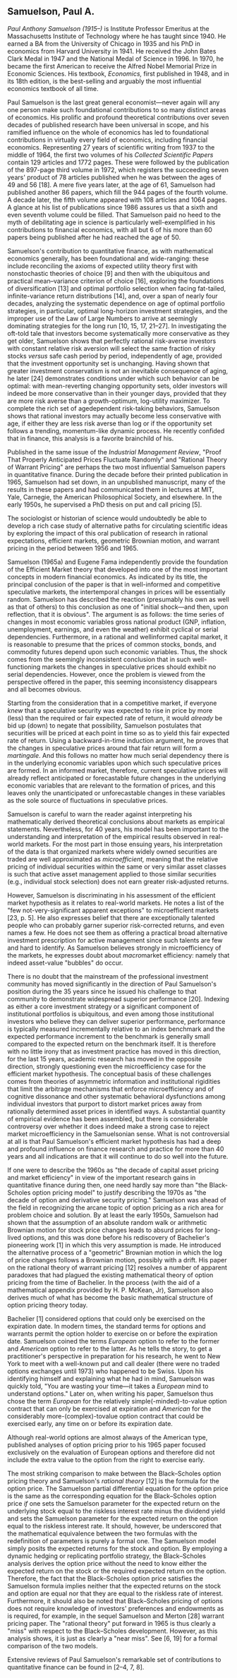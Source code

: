 ## **Samuelson, Paul A.**

*Paul Anthony Samuelson (1915–)* is Institute Professor Emeritus at the Massachusetts Institute of Technology where he has taught since 1940. He earned a BA from the University of Chicago in 1935 and his PhD in economics from Harvard University in 1941. He received the John Bates Clark Medal in 1947 and the National Medal of Science in 1996. In 1970, he became the first American to receive the Alfred Nobel Memorial Prize in Economic Sciences. His textbook, *Economics,* first published in 1948, and in its 18th edition, is the best-selling and arguably the most influential economics textbook of all time.

Paul Samuelson is the last great general economist—never again will any one person make such foundational contributions to so many distinct areas of economics. His prolific and profound theoretical contributions over seven decades of published research have been universal in scope, and his ramified influence on the whole of economics has led to foundational contributions in virtually every field of economics, including financial economics. Representing 27 years of scientific writing from 1937 to the middle of 1964, the first two volumes of his *Collected Scientific Papers* contain 129 articles and 1772 pages. These were followed by the publication of the 897-page third volume in 1972, which registers the succeeding seven years' product of 78 articles published when he was between the ages of 49 and 56 [18]. A mere five years later, at the age of 61, Samuelson had published another 86 papers, which fill the 944 pages of the fourth volume. A decade later, the fifth volume appeared with 108 articles and 1064 pages. A glance at his list of publications since 1986 assures us that a sixth and even seventh volume could be filled. That Samuelson paid no heed to the myth of debilitating age in science is particularly well-exemplified in his contributions to financial economics, with all but 6 of his more than 60 papers being published after he had reached the age of 50.

Samuelson's contribution to quantitative finance, as with mathematical economics generally, has been foundational and wide-ranging: these include reconciling the axioms of expected utility theory first with nonstochastic theories of choice [9] and then with the ubiquitous and practical mean–variance criterion of choice [16], exploring the foundations of diversification [13] and optimal portfolio selection when facing fat-tailed, infinite-variance return distributions [14], and, over a span of nearly four decades, analyzing the systematic dependence on age of optimal portfolio strategies, in particular, optimal long-horizon investment strategies, and the improper use of the Law of Large Numbers to arrive at seemingly dominating strategies for the long run [10, 15, 17, 21–27]. In investigating the oft-told tale that investors become systematically more conservative as they get older, Samuelson shows that perfectly rational risk-averse investors with constant relative risk aversion will select the same fraction of risky stocks *versus* safe cash period by period, independently of age, provided that the investment opportunity set is unchanging. Having shown that greater investment conservatism is not an inevitable consequence of aging, he later [24] demonstrates conditions under which such behavior can be optimal: with mean-reverting changing opportunity sets, older investors will indeed be more conservative than in their younger days, provided that they are more risk averse than a growth-optimum, log-utility maximizer. To complete the rich set of agedependent risk-taking behaviors, Samuelson shows that rational investors may actually become less conservative with age, if either they are less risk averse than log or if the opportunity set follows a trending, momentum-like dynamic process. He recently confided that in finance, this analysis is a favorite brainchild of his.

Published in the same issue of the *Industrial Management Review*, "Proof That Properly Anticipated Prices Fluctuate Randomly" and "Rational Theory of Warrant Pricing" are perhaps the two most influential Samuelson papers in quantitative finance. During the decade before their printed publication in 1965, Samuelson had set down, in an unpublished manuscript, many of the results in these papers and had communicated them in lectures at MIT, Yale, Carnegie, the American Philosophical Society, and elsewhere. In the early 1950s, he supervised a PhD thesis on put and call pricing [5].

The sociologist or historian of science would undoubtedly be able to develop a rich case study of alternative paths for circulating scientific ideas by exploring the impact of this oral publication of research in rational expectations, efficient markets, geometric Brownian motion, and warrant pricing in the period between 1956 and 1965.

Samuelson (1965a) and Eugene Fama independently provide the foundation of the Efficient Market theory that developed into one of the most important concepts in modern financial economics. As indicated by its title, the principal conclusion of the paper is that in well-informed and competitive speculative markets, the intertemporal changes in prices will be essentially random. Samuelson has described the reaction (presumably his own as well as that of others) to this conclusion as one of "initial shock—and then, upon reflection, that it is obvious". The argument is as follows: the time series of changes in most economic variables gross national product (GNP, inflation, unemployment, earnings, and even the weather) exhibit cyclical or serial dependencies. Furthermore, in a rational and wellinformed capital market, it is reasonable to presume that the prices of common stocks, bonds, and commodity futures depend upon such economic variables. Thus, the shock comes from the seemingly inconsistent conclusion that in such well-functioning markets the changes in speculative prices should exhibit no serial dependencies. However, once the problem is viewed from the perspective offered in the paper, this seeming inconsistency disappears and all becomes obvious.

Starting from the consideration that in a competitive market, if everyone *knew* that a speculative security was expected to rise in price by more (less) than the required or fair expected rate of return, it would *already* be bid up (down) to negate that possibility, Samuelson postulates that securities will be priced at each point in time so as to yield this fair expected rate of return. Using a backward-in-time induction argument, he proves that the changes in speculative prices around that fair return will form a *martingale*. And this follows no matter how much serial dependency there is in the underlying economic variables upon which such speculative prices are formed. In an informed market, therefore, current speculative prices will already reflect anticipated or forecastable future changes in the underlying economic variables that are relevant to the formation of prices, and this leaves only the unanticipated or unforecastable changes in these variables as the sole source of fluctuations in speculative prices.

Samuelson is careful to warn the reader against interpreting his mathematically derived theoretical conclusions about markets as empirical statements. Nevertheless, for 40 years, his model has been important to the understanding and interpretation of the empirical results observed in real-world markets. For the most part in those ensuing years, his interpretation of the data is that organized markets where widely owned securities are traded are well approximated as *microefficient,* meaning that the relative pricing of individual securities within the same or very similar asset classes is such that active asset management applied to those similar securities (e.g., individual stock selection) does not earn greater risk-adjusted returns.

However, Samuelson is discriminating in his assessment of the efficient market hypothesis as it relates to real-world markets. He notes a list of the "few not-very-significant apparent exceptions" to microefficient markets [23, p. 5]. He also expresses belief that there are exceptionally talented people who can probably garner superior risk-corrected returns, and even names a few. He does not see them as offering a practical broad alternative investment prescription for active management since such talents are few and hard to identify. As Samuelson believes strongly in microefficiency of the markets, he expresses doubt about *macro*market efficiency: namely that indeed asset-value "bubbles" do occur.

There is no doubt that the mainstream of the professional investment community has moved significantly in the direction of Paul Samuelson's position during the 35 years since he issued his challenge to that community to demonstrate widespread superior performance [20]. Indexing as either a core investment strategy or a significant component of institutional portfolios is ubiquitous, and even among those institutional investors who believe they can deliver superior performance, performance is typically measured incrementally relative to an index benchmark and the expected performance increment to the benchmark is generally small compared to the expected return on the benchmark itself. It is therefore with no little irony that as investment practice has moved in this direction, for the last 15 years, academic research has moved in the opposite direction, strongly questioning even the microefficiency case for the efficient market hypothesis. The conceptual basis of these challenges comes from theories of asymmetric information and institutional rigidities that limit the arbitrage mechanisms that enforce microefficiency and of cognitive dissonance and other systematic behavioral dysfunctions among individual investors that purport to distort market prices away from rationally determined asset prices in identified ways. A substantial quantity of empirical evidence has been assembled, but there is considerable controversy over whether it does indeed make a strong case to reject market microefficiency in the Samuelsonian sense. What is not controversial at all is that Paul Samuelson's efficient market hypothesis has had a deep and profound influence on finance research and practice for more than 40 years and all indications are that it will continue to do so well into the future.

If one were to describe the 1960s as "the decade of capital asset pricing and market efficiency" in view of the important research gains in quantitative finance during then, one need hardly say more than "the Black-Scholes option pricing model" to justify describing the 1970s as "the decade of option and derivative security pricing." Samuelson was ahead of the field in recognizing the arcane topic of option pricing as a rich area for problem choice and solution. By at least the early 1950s, Samuelson had shown that the assumption of an absolute random walk or arithmetic Brownian motion for stock price changes leads to absurd prices for long-lived options, and this was done before his rediscovery of Bachelier's pioneering work [1] in which this very assumption is made. He introduced the alternative process of a "geometric" Brownian motion in which the log of price changes follows a Brownian motion, possibly with a drift. His paper on the rational theory of warrant pricing [12] resolves a number of apparent paradoxes that had plagued the existing mathematical theory of option pricing from the time of Bachelier. In the process (with the aid of a mathematical appendix provided by H. P. McKean, Jr), Samuelson also derives much of what has become the basic mathematical structure of option pricing theory today.

Bachelier [1] considered options that could only be exercised on the expiration date. In modern times, the standard terms for options and warrants permit the option holder to exercise on or before the expiration date. Samuelson coined the terms *European* option to refer to the former and *American* option to refer to the latter. As he tells the story, to get a practitioner's perspective in preparation for his research, he went to New York to meet with a well-known put and call dealer (there were no traded options exchanges until 1973) who happened to be Swiss. Upon his identifying himself and explaining what he had in mind, Samuelson was quickly told, "You are wasting your time—it takes a *European* mind to understand options." Later on, when writing his paper, Samuelson thus chose the term *European* for the relatively simple(-minded)-to-value option contract that can only be exercised at expiration and *American* for the considerably more-(complex)-tovalue option contract that could be exercised early, any time on or before its expiration date.

Although real-world options are almost always of the American type, published analyses of option pricing prior to his 1965 paper focused exclusively on the evaluation of European options and therefore did not include the extra value to the option from the right to exercise early.

The most striking comparison to make between the Black–Scholes option pricing theory and Samuelson's *rational theory* [12] is the formula for the option price. The Samuelson partial differential equation for the option price is the same as the corresponding equation for the Black–Scholes option price *if* one sets the Samuelson parameter for the expected return on the underlying stock equal to the riskless interest rate minus the dividend yield and sets the Samuelson parameter for the expected return on the option equal to the riskless interest rate. It should, however, be underscored that the mathematical equivalence between the two formulas with the redefinition of parameters is purely a formal one. The Samuelson model simply posits the expected returns for the stock and option. By employing a dynamic hedging or replicating portfolio strategy, the Black–Scholes analysis derives the option price without the need to know either the expected return on the stock or the required expected return on the option. Therefore, the fact that the Black–Scholes option price satisfies the Samuelson formula implies neither that the expected returns on the stock and option are equal nor that they are equal to the riskless rate of interest. Furthermore, it should also be noted that Black–Scholes pricing of options does not require knowledge of investors' preferences and endowments as is required, for example, in the sequel Samuelson and Merton [28] warrant pricing paper. The "rational theory" put forward in 1965 is thus clearly a "miss" with respect to the Black–Scholes development. However, as this analysis shows, it is just as clearly a "near miss". See [6, 19] for a formal comparison of the two models.

Extensive reviews of Paul Samuelson's remarkable set of contributions to quantitative finance can be found in [2–4, 7, 8].